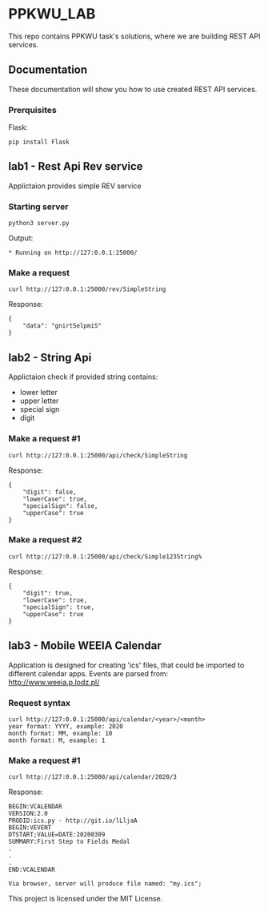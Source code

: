 # PPKWU_LAB

This repo contains PPKWU task's solutions, where we are building REST API services.

## Documentation 

These documentation will show you how to use created REST API services.

### Prerquisites
Flask:
```
pip install Flask
```

## lab1 - Rest Api Rev service

Applictaion provides simple REV service

### Starting server

```
python3 server.py
```
Output:
```
* Running on http://127:0.0.1:25000/
```

### Make a request

```
curl http://127:0.0.1:25000/rev/SimpleString
```
Response:
```
{
    "data": "gnirtSelpmiS"
}
```

## lab2 - String Api 

Applictaion check if provided string contains:
* lower letter
* upper letter
* special sign
* digit

### Make a request #1

```
curl http://127:0.0.1:25000/api/check/SimpleString
```
Response:
```
{
    "digit": false,
    "lowerCase": true,
    "specialSign": false,
    "upperCase": true
}
```

### Make a request #2

```
curl http://127:0.0.1:25000/api/check/Simple123String%
```
Response:
```
{
    "digit": true,
    "lowerCase": true,
    "specialSign": true,
    "upperCase": true
}
```

## lab3 - Mobile WEEIA Calendar

Application is designed for creating 'ics' files, that could be imported to different calendar apps.
Events are parsed from: http://www.weeia.p.lodz.pl/ 

### Request syntax
```
curl http://127:0.0.1:25000/api/calendar/<year>/<month>
year format: YYYY, example: 2020
month format: MM, example: 10
month format: M, example: 1
```

### Make a request #1

```
curl http://127:0.0.1:25000/api/calendar/2020/3
```
Response:
```
BEGIN:VCALENDAR
VERSION:2.0
PRODID:ics.py - http://git.io/lLljaA
BEGIN:VEVENT
DTSTART;VALUE=DATE:20200309
SUMMARY:First Step to Fields Medal
.
.
.
END:VCALENDAR

Via browser, server will produce file named: "my.ics";
```

This project is licensed under the MIT License.

